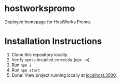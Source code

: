 # hostworkspromo
Deployed homepage for HostWorks Promo.

# Installation Instructions
1. Clone this repository locally.
2. Verify `npm` is installed correctly (`npm -v`).
3. Run `npm i`
4. Run `npm start`
5. Done! View project running locally at [localhost:3000](http://localhost:3000).
